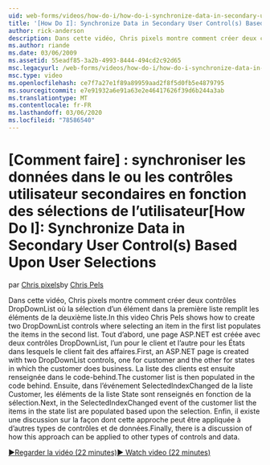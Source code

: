 ```yaml
---
uid: web-forms/videos/how-do-i/how-do-i-synchronize-data-in-secondary-user-controls-based-upon-user-selections
title: '[How Do I]: Synchronize Data in Secondary User Control(s) Based Upon User Selections | Microsoft Docs'
author: rick-anderson
description: Dans cette vidéo, Chris pixels montre comment créer deux contrôles DropDownList où la sélection d’un élément dans la première liste remplit les éléments de la deuxième liste. Firs...
ms.author: riande
ms.date: 03/06/2009
ms.assetid: 55eadf85-3a2b-4993-8444-494cd2c92d65
msc.legacyurl: /web-forms/videos/how-do-i/how-do-i-synchronize-data-in-secondary-user-controls-based-upon-user-selections
msc.type: video
ms.openlocfilehash: ce7f7a27e1f89a89959aad2f8f5d0fb5e4879795
ms.sourcegitcommit: e7e91932a6e91a63e2e46417626f39d6b244a3ab
ms.translationtype: MT
ms.contentlocale: fr-FR
ms.lasthandoff: 03/06/2020
ms.locfileid: "78586540"
---
```

# <a name="how-do-i-synchronize-data-in-secondary-user-controls-based-upon-user-selections"></a><span data-ttu-id="4cb90-103">[Comment faire] : synchroniser les données dans le ou les contrôles utilisateur secondaires en fonction des sélections de l’utilisateur</span><span class="sxs-lookup"><span data-stu-id="4cb90-103">[How Do I]: Synchronize Data in Secondary User Control(s) Based Upon User Selections</span></span>

<span data-ttu-id="4cb90-104">par [Chris pixels](https://twitter.com/chrispels)</span><span class="sxs-lookup"><span data-stu-id="4cb90-104">by [Chris Pels](https://twitter.com/chrispels)</span></span>

<span data-ttu-id="4cb90-105">Dans cette vidéo, Chris pixels montre comment créer deux contrôles DropDownList où la sélection d’un élément dans la première liste remplit les éléments de la deuxième liste.</span><span class="sxs-lookup"><span data-stu-id="4cb90-105">In this video Chris Pels shows how to create two DropDownList controls where selecting an item in the first list populates the items in the second list.</span></span> <span data-ttu-id="4cb90-106">Tout d’abord, une page ASP.NET est créée avec deux contrôles DropDownList, l’un pour le client et l’autre pour les États dans lesquels le client fait des affaires.</span><span class="sxs-lookup"><span data-stu-id="4cb90-106">First, an ASP.NET page is created with two DropDownList controls, one for customer and the other for states in which the customer does business.</span></span> <span data-ttu-id="4cb90-107">La liste des clients est ensuite renseignée dans le code-behind.</span><span class="sxs-lookup"><span data-stu-id="4cb90-107">The customer list is then populated in the code behind.</span></span> <span data-ttu-id="4cb90-108">Ensuite, dans l’événement SelectedIndexChanged de la liste Customer, les éléments de la liste State sont renseignés en fonction de la sélection.</span><span class="sxs-lookup"><span data-stu-id="4cb90-108">Next, in the SelectedIndexChanged event of the customer list the items in the state list are populated based upon the selection.</span></span> <span data-ttu-id="4cb90-109">Enfin, il existe une discussion sur la façon dont cette approche peut être appliquée à d’autres types de contrôles et de données.</span><span class="sxs-lookup"><span data-stu-id="4cb90-109">Finally, there is a discussion of how this approach can be applied to other types of controls and data.</span></span>

[<span data-ttu-id="4cb90-110">&#9654;Regarder la vidéo (22 minutes)</span><span class="sxs-lookup"><span data-stu-id="4cb90-110">&#9654; Watch video (22 minutes)</span></span>](https://channel9.msdn.com/Blogs/ASP-NET-Site-Videos/how-do-i-synchronize-data-in-secondary-user-controls-based-upon-user-selections)
